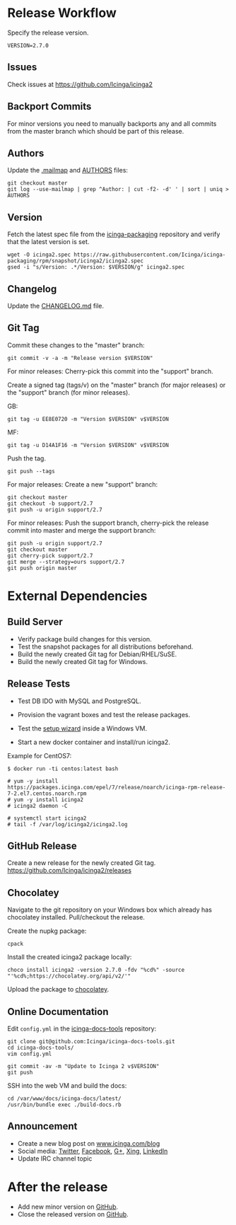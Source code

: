 # Release Workflow

Specify the release version.

```
VERSION=2.7.0
```

## Issues

Check issues at https://github.com/Icinga/icinga2

## Backport Commits

For minor versions you need to manually backports any and all commits from the
master branch which should be part of this release.

## Authors

Update the [.mailmap](.mailmap) and [AUTHORS](AUTHORS) files:

```
git checkout master
git log --use-mailmap | grep ^Author: | cut -f2- -d' ' | sort | uniq > AUTHORS
```

## Version

Fetch the latest spec file from the [icinga-packaging](https://github.com/icinga/icinga-packaging)
repository and verify that the latest version is set.

```
wget -O icinga2.spec https://raw.githubusercontent.com/Icinga/icinga-packaging/rpm/snapshot/icinga2/icinga2.spec
gsed -i "s/Version: .*/Version: $VERSION/g" icinga2.spec
```

## Changelog

Update the [CHANGELOG.md](CHANGELOG.md) file.

## Git Tag

Commit these changes to the "master" branch:

```
git commit -v -a -m "Release version $VERSION"
```

For minor releases: Cherry-pick this commit into the "support" branch.

Create a signed tag (tags/v<VERSION>) on the "master" branch (for major
releases) or the "support" branch (for minor releases).

GB:

```
git tag -u EE8E0720 -m "Version $VERSION" v$VERSION
```

MF:

```
git tag -u D14A1F16 -m "Version $VERSION" v$VERSION
```

Push the tag.

```
git push --tags
```

For major releases: Create a new "support" branch:

```
git checkout master
git checkout -b support/2.7
git push -u origin support/2.7
```

For minor releases: Push the support branch, cherry-pick the release commit
into master and merge the support branch:

```
git push -u origin support/2.7
git checkout master
git cherry-pick support/2.7
git merge --strategy=ours support/2.7
git push origin master
```

# External Dependencies

## Build Server

* Verify package build changes for this version.
* Test the snapshot packages for all distributions beforehand.
* Build the newly created Git tag for Debian/RHEL/SuSE.
* Build the newly created Git tag for Windows.

## Release Tests

* Test DB IDO with MySQL and PostgreSQL.
* Provision the vagrant boxes and test the release packages.
* Test the [setup wizard](https://packages.icinga.com/windows/) inside a Windows VM.

* Start a new docker container and install/run icinga2.

Example for CentOS7:

    $ docker run -ti centos:latest bash

    # yum -y install https://packages.icinga.com/epel/7/release/noarch/icinga-rpm-release-7-2.el7.centos.noarch.rpm
    # yum -y install icinga2
    # icinga2 daemon -C

    # systemctl start icinga2
    # tail -f /var/log/icinga2/icinga2.log

## GitHub Release

Create a new release for the newly created Git tag.
https://github.com/Icinga/icinga2/releases

## Chocolatey

Navigate to the git repository on your Windows box which
already has chocolatey installed. Pull/checkout the release.

Create the nupkg package:

```
cpack
```

Install the created icinga2 package locally:

```
choco install icinga2 -version 2.7.0 -fdv "%cd%" -source "'%cd%;https://chocolatey.org/api/v2/'"
```

Upload the package to [chocolatey](https://chocolatey.org/packages/upload).

## Online Documentation

Edit `config.yml` in the [icinga-docs-tools](https://github.com/Icinga/icinga-docs-tools) repository:

```
git clone git@github.com:Icinga/icinga-docs-tools.git
cd icinga-docs-tools/
vim config.yml

git commit -av -m "Update to Icinga 2 v$VERSION"
git push
```

SSH into the web VM and build the docs:

```
cd /var/www/docs/icinga-docs/latest/
/usr/bin/bundle exec ./build-docs.rb
```

## Announcement

* Create a new blog post on www.icinga.com/blog
* Social media: [Twitter](https://twitter.com/icinga), [Facebook](https://www.facebook.com/icinga), [G+](https://plus.google.com/+icinga), [Xing](https://www.xing.com/communities/groups/icinga-da4b-1060043), [LinkedIn](https://www.linkedin.com/groups/Icinga-1921830/about)
* Update IRC channel topic

# After the release

* Add new minor version on [GitHub](https://github.com/Icinga/icinga2/milestones).
* Close the released version on [GitHub](https://github.com/Icinga/icinga2/milestones).
